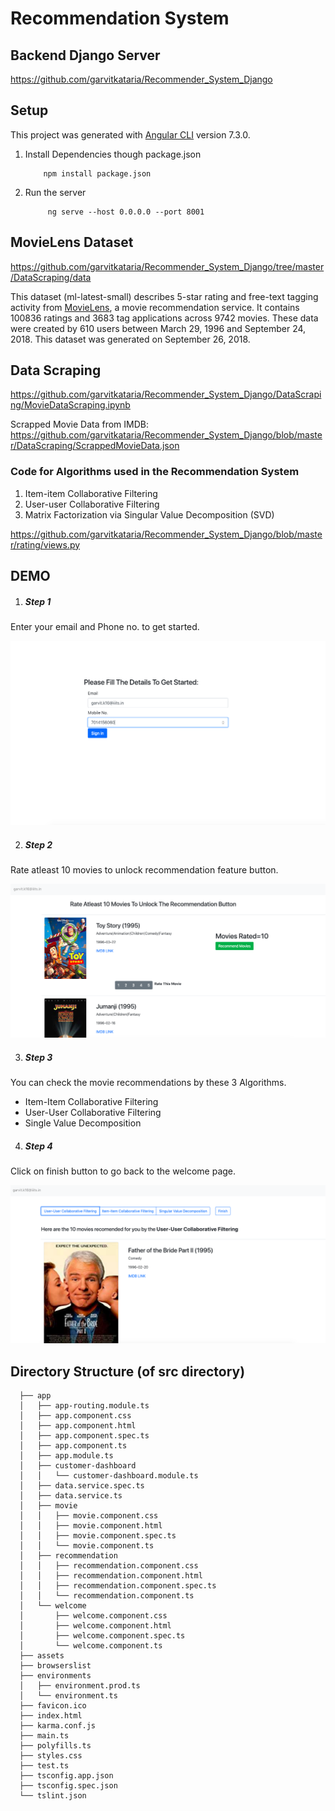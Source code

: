 # Recommendation System

## Backend Django Server
https://github.com/garvitkataria/Recommender_System_Django



## Setup

This project was generated with [Angular CLI](https://github.com/angular/angular-cli) version 7.3.0.

1. Install Dependencies though package.json

           npm install package.json

2. Run the server

            ng serve --host 0.0.0.0 --port 8001


## MovieLens Dataset
https://github.com/garvitkataria/Recommender_System_Django/tree/master/DataScraping/data

This dataset (ml-latest-small) describes 5-star rating and free-text tagging activity from [MovieLens](http://movielens.org), a movie recommendation service. It contains 100836 ratings and 3683 tag applications across 9742 movies. These data were created by 610 users between March 29, 1996 and September 24, 2018. This dataset was generated on September 26, 2018.


## Data Scraping

https://github.com/garvitkataria/Recommender_System_Django/DataScraping/MovieDataScraping.ipynb

Scrapped Movie Data from IMDB:
https://github.com/garvitkataria/Recommender_System_Django/blob/master/DataScraping/ScrappedMovieData.json

### Code for Algorithms used in the Recommendation System
1. Item-item Collaborative Filtering 
2. User-user Collaborative Filtering
3. Matrix Factorization via Singular Value Decomposition (SVD)

https://github.com/garvitkataria/Recommender_System_Django/blob/master/rating/views.py


## DEMO
1. <h5>Step 1</h5>
Enter your email and Phone no. to get started.

![alt text](https://github.com/garvitkataria/Recommender_System_Django/blob/master/Demo_Images/step1.png)

2. <h5>Step 2</h5>
Rate atleast 10 movies to unlock recommendation feature button.

![alt text](https://github.com/garvitkataria/Recommender_System_Django/blob/master/Demo_Images/step2.png)

3. <h5>Step 3</h5>
You can check the movie recommendations by these 3 Algorithms.
<ul>
<li> Item-Item Collaborative Filtering</li>
<li> User-User Collaborative Filtering</li>
<li> Single Value Decomposition</li>
</ul>

4. <h5>Step 4</h5>
Click on finish button to go back to the welcome page.

![alt text](https://github.com/garvitkataria/Recommender_System_Django/blob/master/Demo_Images/step3.png)

## Directory Structure (of src directory)

      ├── app
      │   ├── app-routing.module.ts
      │   ├── app.component.css
      │   ├── app.component.html
      │   ├── app.component.spec.ts
      │   ├── app.component.ts
      │   ├── app.module.ts
      │   ├── customer-dashboard
      │   │   └── customer-dashboard.module.ts
      │   ├── data.service.spec.ts
      │   ├── data.service.ts
      │   ├── movie
      │   │   ├── movie.component.css
      │   │   ├── movie.component.html
      │   │   ├── movie.component.spec.ts
      │   │   └── movie.component.ts
      │   ├── recommendation
      │   │   ├── recommendation.component.css
      │   │   ├── recommendation.component.html
      │   │   ├── recommendation.component.spec.ts
      │   │   └── recommendation.component.ts
      │   └── welcome
      │       ├── welcome.component.css
      │       ├── welcome.component.html
      │       ├── welcome.component.spec.ts
      │       └── welcome.component.ts
      ├── assets
      ├── browserslist
      ├── environments
      │   ├── environment.prod.ts
      │   └── environment.ts
      ├── favicon.ico
      ├── index.html
      ├── karma.conf.js
      ├── main.ts
      ├── polyfills.ts
      ├── styles.css
      ├── test.ts
      ├── tsconfig.app.json
      ├── tsconfig.spec.json
      └── tslint.json
